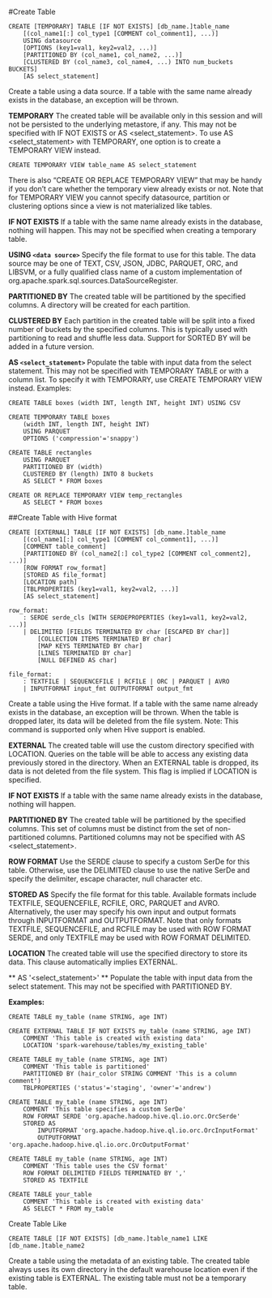 #Create Table

```
CREATE [TEMPORARY] TABLE [IF NOT EXISTS] [db_name.]table_name
    [(col_name1[:] col_type1 [COMMENT col_comment1], ...)]
    USING datasource
    [OPTIONS (key1=val1, key2=val2, ...)]
    [PARTITIONED BY (col_name1, col_name2, ...)]
    [CLUSTERED BY (col_name3, col_name4, ...) INTO num_buckets BUCKETS]
    [AS select_statement]
```    
    
Create a table using a data source. If a table with the same name already exists in the database, an exception will be thrown.

**TEMPORARY**
The created table will be available only in this session and will not be persisted to the underlying metastore, if any. This may not be specified with IF NOT EXISTS or AS <select_statement>. To use AS <select_statement> with TEMPORARY, one option is to create a TEMPORARY VIEW instead.

```
CREATE TEMPORARY VIEW table_name AS select_statement
```

There is also “CREATE OR REPLACE TEMPORARY VIEW” that may be handy if you don’t care whether the temporary view already exists or not. Note that for TEMPORARY VIEW you cannot specify datasource, partition or clustering options since a view is not materialized like tables.

**IF NOT EXISTS**
If a table with the same name already exists in the database, nothing will happen. This may not be specified when creating a temporary table.

**USING `<data source>`**
Specify the file format to use for this table. The data source may be one of TEXT, CSV, JSON, JDBC, PARQUET, ORC, and LIBSVM, or a fully qualified class name of a custom implementation of org.apache.spark.sql.sources.DataSourceRegister.

**PARTITIONED BY**
The created table will be partitioned by the specified columns. A directory will be created for each partition.

**CLUSTERED BY**
Each partition in the created table will be split into a fixed number of buckets by the specified columns. This is typically used with partitioning to read and shuffle less data. Support for SORTED BY will be added in a future version.

**AS `<select_statement>`**
Populate the table with input data from the select statement. This may not be specified with TEMPORARY TABLE or with a column list. To specify it with TEMPORARY, use CREATE TEMPORARY VIEW instead.
Examples:

```
CREATE TABLE boxes (width INT, length INT, height INT) USING CSV

CREATE TEMPORARY TABLE boxes
    (width INT, length INT, height INT)
    USING PARQUET
    OPTIONS ('compression'='snappy')

CREATE TABLE rectangles
    USING PARQUET
    PARTITIONED BY (width)
    CLUSTERED BY (length) INTO 8 buckets
    AS SELECT * FROM boxes

CREATE OR REPLACE TEMPORARY VIEW temp_rectangles
    AS SELECT * FROM boxes
```

##Create Table with Hive format

```
CREATE [EXTERNAL] TABLE [IF NOT EXISTS] [db_name.]table_name
    [(col_name1[:] col_type1 [COMMENT col_comment1], ...)]
    [COMMENT table_comment]
    [PARTITIONED BY (col_name2[:] col_type2 [COMMENT col_comment2], ...)]
    [ROW FORMAT row_format]
    [STORED AS file_format]
    [LOCATION path]
    [TBLPROPERTIES (key1=val1, key2=val2, ...)]
    [AS select_statement]

row_format:
    : SERDE serde_cls [WITH SERDEPROPERTIES (key1=val1, key2=val2, ...)]
    | DELIMITED [FIELDS TERMINATED BY char [ESCAPED BY char]]
        [COLLECTION ITEMS TERMINATED BY char]
        [MAP KEYS TERMINATED BY char]
        [LINES TERMINATED BY char]
        [NULL DEFINED AS char]

file_format:
    : TEXTFILE | SEQUENCEFILE | RCFILE | ORC | PARQUET | AVRO
    | INPUTFORMAT input_fmt OUTPUTFORMAT output_fmt
```

Create a table using the Hive format. If a table with the same name already exists in the database, an exception will be thrown. When the table is dropped later, its data will be deleted from the file system. Note: This command is supported only when Hive support is enabled.

**EXTERNAL**
The created table will use the custom directory specified with LOCATION. Queries on the table will be able to access any existing data previously stored in the directory. When an EXTERNAL table is dropped, its data is not deleted from the file system. This flag is implied if LOCATION is specified.

**IF NOT EXISTS**
If a table with the same name already exists in the database, nothing will happen.

**PARTITIONED BY**
The created table will be partitioned by the specified columns. This set of columns must be distinct from the set of non-partitioned columns. Partitioned columns may not be specified with AS <select_statement>.

**ROW FORMAT**
Use the SERDE clause to specify a custom SerDe for this table. Otherwise, use the DELIMITED clause to use the native SerDe and specify the delimiter, escape character, null character etc.

**STORED AS**
Specify the file format for this table. Available formats include TEXTFILE, SEQUENCEFILE, RCFILE, ORC, PARQUET and AVRO. Alternatively, the user may specify his own input and output formats through INPUTFORMAT and OUTPUTFORMAT. Note that only formats TEXTFILE, SEQUENCEFILE, and RCFILE may be used with ROW FORMAT SERDE, and only TEXTFILE may be used with ROW FORMAT DELIMITED.

**LOCATION**
The created table will use the specified directory to store its data. This clause automatically implies EXTERNAL.

** AS '<select_statement>' **
Populate the table with input data from the select statement. This may not be specified with PARTITIONED BY.

**Examples:**

```
CREATE TABLE my_table (name STRING, age INT)

CREATE EXTERNAL TABLE IF NOT EXISTS my_table (name STRING, age INT)
    COMMENT 'This table is created with existing data'
    LOCATION 'spark-warehouse/tables/my_existing_table'

CREATE TABLE my_table (name STRING, age INT)
    COMMENT 'This table is partitioned'
    PARTITIONED BY (hair_color STRING COMMENT 'This is a column comment')
    TBLPROPERTIES ('status'='staging', 'owner'='andrew')

CREATE TABLE my_table (name STRING, age INT)
    COMMENT 'This table specifies a custom SerDe'
    ROW FORMAT SERDE 'org.apache.hadoop.hive.ql.io.orc.OrcSerde'
    STORED AS
        INPUTFORMAT 'org.apache.hadoop.hive.ql.io.orc.OrcInputFormat'
        OUTPUTFORMAT 'org.apache.hadoop.hive.ql.io.orc.OrcOutputFormat'

CREATE TABLE my_table (name STRING, age INT)
    COMMENT 'This table uses the CSV format'
    ROW FORMAT DELIMITED FIELDS TERMINATED BY ','
    STORED AS TEXTFILE

CREATE TABLE your_table
    COMMENT 'This table is created with existing data'
    AS SELECT * FROM my_table
```

Create Table Like

```
CREATE TABLE [IF NOT EXISTS] [db_name.]table_name1 LIKE [db_name.]table_name2
```

Create a table using the metadata of an existing table. The created table always uses its own directory in the default warehouse location even if the existing table is EXTERNAL. The existing table must not be a temporary table.